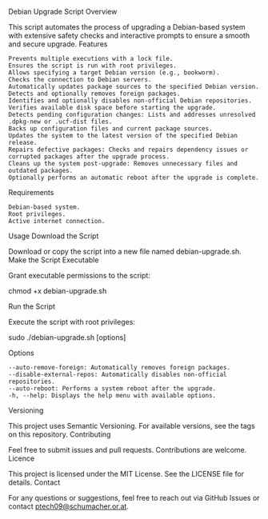 Debian Upgrade Script
Overview

This script automates the process of upgrading a Debian-based system with extensive safety checks and interactive prompts to ensure a smooth and secure upgrade.
Features

    Prevents multiple executions with a lock file.
    Ensures the script is run with root privileges.
    Allows specifying a target Debian version (e.g., bookworm).
    Checks the connection to Debian servers.
    Automatically updates package sources to the specified Debian version.
    Detects and optionally removes foreign packages.
    Identifies and optionally disables non-official Debian repositories.
    Verifies available disk space before starting the upgrade.
    Detects pending configuration changes: Lists and addresses unresolved .dpkg-new or .ucf-dist files.
    Backs up configuration files and current package sources.
    Updates the system to the latest version of the specified Debian release.
    Repairs defective packages: Checks and repairs dependency issues or corrupted packages after the upgrade process.
    Cleans up the system post-upgrade: Removes unnecessary files and outdated packages.
    Optionally performs an automatic reboot after the upgrade is complete.

Requirements

    Debian-based system.
    Root privileges.
    Active internet connection.

Usage
Download the Script

Download or copy the script into a new file named debian-upgrade.sh.
Make the Script Executable

Grant executable permissions to the script:

chmod +x debian-upgrade.sh  

Run the Script

Execute the script with root privileges:

sudo ./debian-upgrade.sh [options]  

Options

    --auto-remove-foreign: Automatically removes foreign packages.
    --disable-external-repos: Automatically disables non-official repositories.
    --auto-reboot: Performs a system reboot after the upgrade.
    -h, --help: Displays the help menu with available options.

Versioning

This project uses Semantic Versioning. For available versions, see the tags on this repository.
Contributing

Feel free to submit issues and pull requests. Contributions are welcome.
Licence

This project is licensed under the MIT License. See the LICENSE file for details.
Contact

For any questions or suggestions, feel free to reach out via GitHub Issues or contact ptech09@schumacher.or.at.
